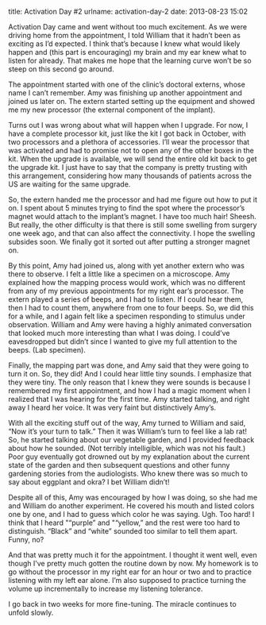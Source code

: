 title: Activation Day #2
urlname: activation-day-2
date: 2013-08-23 15:02

Activation Day came and went without too much excitement. As we were driving home from the appointment, I told William
that it hadn&#x02bc;t been as exciting as I&#x02bc;d expected. I think that&#x02bc;s because I knew what would likely
happen and (this part is encouraging) my brain and my ear knew what to listen for already. That makes me hope that the
learning curve won&#x02bc;t be so steep on this second go around.

The appointment started with one of the clinic&#x02bc;s doctoral externs, whose name I can&#x02bc;t remember. Amy was
finishing up another appointment and joined us later on. The extern started setting up the equipment and showed me my
new processor (the external component of the implant).

Turns out I was wrong about what will happen when I upgrade. For now, I have a complete processor kit, just like the kit
I got back in October, with two processors and a plethora of accessories. I&#x02bc;ll wear the processor that was
activated and had to promise not to open any of the other boxes in the kit. When the upgrade is available, we will send
the entire old kit back to get the upgrade kit. I just have to say that the company is pretty trusting with this
arrangement, considering how many thousands of patients across the US are waiting for the same upgrade.

So, the extern handed me the processor and had me figure out how to put it on. I spent about 5 minutes trying to find
the spot where the processor&#x02bc;s magnet would attach to the implant&#x02bc;s magnet. I have too much hair! Sheesh.
But really, the other difficulty is that there is still some swelling from surgery one week ago, and that can also
affect the connectivity. I hope the swelling subsides soon. We finally got it sorted out after putting a stronger magnet
on.

By this point, Amy had joined us, along with yet another extern who was there to observe. I felt a little like a
specimen on a microscope. Amy explained how the mapping process would work, which was no different from any of my
previous appointments for my right ear&#x02bc;s processor. The extern played a series of beeps, and I had to listen. If
I could hear them, then I had to count them, anywhere from one to four beeps. So, we did this for a while, and I again
felt like a specimen responding to stimulus under observation. William and Amy were having a highly animated
conversation that looked much more interesting than what I was doing. I could&#x02bc;ve eavesdropped but didn&#x02bc;t
since I wanted to give my full attention to the beeps. (Lab specimen).

Finally, the mapping part was done, and Amy said that they were going to turn it on. So, they did! And I could hear
little tiny sounds. I emphasize that they were tiny. The only reason that I knew they were sounds is because I
remembered my first appointment, and how I had a magic moment when I realized that I was hearing for the first time. Amy
started talking, and right away I heard her voice. It was very faint but distinctively Amy&#x02bc;s.

With all the exciting stuff out of the way, Amy turned to William and said, &ldquo;Now it&#x02bc;s your turn to
talk.&rdquo; Then it was William&#x02bc;s turn to feel like a lab rat! So, he started talking about our vegetable
garden, and I provided feedback about how he sounded. (Not terribly intelligible, which was not his fault.) Poor guy
eventually got drowned out by my explanation about the current state of the garden and then subsequent questions and
other funny gardening stories from the audiologists. Who knew there was so much to say about eggplant and okra? I bet
William didn&#x02bc;t!

Despite all of this, Amy was encouraged by how I was doing, so she had me and William do another experiment. He covered
his mouth and listed colors one by one, and I had to guess which color he was saying. Ugh. Too hard! I think that I
heard "&ldquo;purple&rdquo; and "&ldquo;yellow,&rdquo; and the rest were too hard to distinguish. &ldquo;Black&rdquo;
and &ldquo;white&rdquo; sounded too similar to tell them apart. Funny, no?

And that was pretty much it for the appointment. I thought it went well, even though I&#x02bc;ve pretty much gotten the
routine down by now. My homework is to go without the processor in my right ear for an hour or two and to practice
listening with my left ear alone. I&#x02bc;m also supposed to practice turning the volume up incrementally to increase
my listening tolerance.

I go back in two weeks for more fine-tuning. The miracle continues to unfold slowly.

